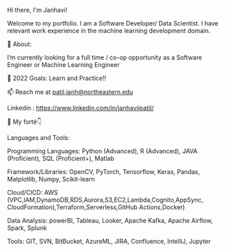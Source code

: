 Hi there, I'm Janhavi! 

Welcome to my portfolio. I am a Software Developer/ Data Scientist. I have relevant work experience in the machine learning development domain.

🧐 About:

 I’m currently looking for a full time / co-op opportunity as a Software Engineer or Machine Learning Engineer 
 
🥅 2022 Goals: Learn and Practice!!

📫 Reach me at patil.janh@northeastern.edu

Linkedin : https://www.linkedin.com/in/janhaviipatil/

📌 My forté👇

Languages and Tools:

Programming Languages:                Python (Advanced),  R (Advanced), JAVA (Proficient), SQL (Proficient+), Matlab

Framework/Libraries: 	                OpenCV, PyTorch, Tensorflow, Keras, Pandas, Matplotlib, Numpy, Scikit-learn

Cloud/CICD: 	                         AWS (VPC,IAM,DynamoDB,RDS,Aurora,S3,EC2,Lambda,Cognito,AppSync, CloudFormation),Terraform,Serverless,GitHub Actions,Docker)

Data Analysis:	                       powerBI, Tableau, Looker, Apache Kafka, Apache Airflow, Spark, Splunk

Tools:	                               GIT, SVN, BitBucket, AzureML, JIRA, Confluence, IntelliJ, Jupyter
            


  

